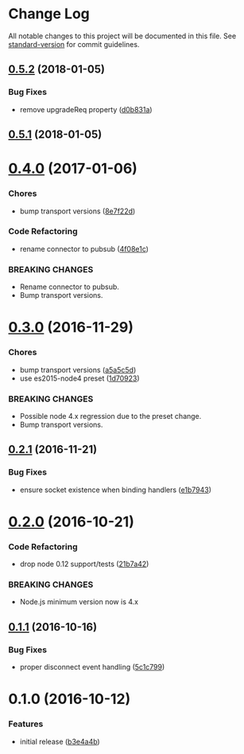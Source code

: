 # Change Log

All notable changes to this project will be documented in this file. See [standard-version](https://github.com/conventional-changelog/standard-version) for commit guidelines.

<a name="0.5.2"></a>
## [0.5.2](https://github.com/an-sh/chat-service-ws-messaging/compare/v0.5.1...v0.5.2) (2018-01-05)


### Bug Fixes

* remove upgradeReq property ([d0b831a](https://github.com/an-sh/chat-service-ws-messaging/commit/d0b831a))



<a name="0.5.1"></a>
## [0.5.1](https://github.com/an-sh/chat-service-ws-messaging/compare/v0.5.0...v0.5.1) (2018-01-05)



<a name="0.4.0"></a>
# [0.4.0](https://github.com/an-sh/chat-service-ws-messaging/compare/v0.3.0...v0.4.0) (2017-01-06)


### Chores

* bump transport versions ([8e7f22d](https://github.com/an-sh/chat-service-ws-messaging/commit/8e7f22d))


### Code Refactoring

* rename connector to pubsub ([4f08e1c](https://github.com/an-sh/chat-service-ws-messaging/commit/4f08e1c))


### BREAKING CHANGES

* Rename connector to pubsub.
* Bump transport versions.



<a name="0.3.0"></a>
# [0.3.0](https://github.com/an-sh/chat-service-ws-messaging/compare/v0.2.1...v0.3.0) (2016-11-29)


### Chores

* bump transport versions ([a5a5c5d](https://github.com/an-sh/chat-service-ws-messaging/commit/a5a5c5d))
* use es2015-node4 preset ([1d70923](https://github.com/an-sh/chat-service-ws-messaging/commit/1d70923))


### BREAKING CHANGES

* Possible node 4.x regression due to the preset change.
* Bump transport versions.



<a name="0.2.1"></a>
## [0.2.1](https://github.com/an-sh/chat-service-ws-messaging/compare/v0.2.0...v0.2.1) (2016-11-21)


### Bug Fixes

* ensure socket existence when binding handlers ([e1b7943](https://github.com/an-sh/chat-service-ws-messaging/commit/e1b7943))



<a name="0.2.0"></a>
# [0.2.0](https://github.com/an-sh/chat-service-ws-messaging/compare/v0.1.1...v0.2.0) (2016-10-21)


### Code Refactoring

* drop node 0.12 support/tests ([21b7a42](https://github.com/an-sh/chat-service-ws-messaging/commit/21b7a42))


### BREAKING CHANGES

* Node.js minimum version now is 4.x



<a name="0.1.1"></a>
## [0.1.1](https://github.com/an-sh/chat-service-ws-messaging/compare/v0.1.0...v0.1.1) (2016-10-16)


### Bug Fixes

* proper disconnect event handling ([5c1c799](https://github.com/an-sh/chat-service-ws-messaging/commit/5c1c799))



<a name="0.1.0"></a>
# 0.1.0 (2016-10-12)


### Features

* initial release ([b3e4a4b](https://github.com/an-sh/chat-service-ws-messaging/commit/b3e4a4b))
